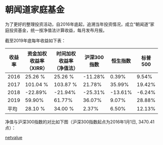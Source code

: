 # 朝闻道家庭基金

为了更好的整理投资活动，自2016年底起，追溯当年投资情况，成立“朝闻道”家庭投资基金，统一按净值法计算收益，每月发布月报。

截至2019年底每年收益如下表：

| 收益率 | 资金加权收益率（XIRR） | 时间加权收益率（净值法） | 沪深300指数 | 恒生指数 | 标普500 |
| ------ | ---------------------- | ------------------------ | ----------- | -------- | ------- |
| 2016   | 25.26 %                | 25.26 %                  | -11.28%     | 0.39%    | 9.54%   |
| 2017   | 101.04 %               | 103.87 %                 | 21.78%      | 35.99%   | 19.42%  |
| 2018   | -22.89%                | -21.94%                  | -25.31%     | -13.61%  | -6.24%  |
| 2019   | 59.90%                 | 61.77%                   | 36.07%      | 9.07%    | 28.88%  |
| 平均   | 28.10 %                | 34.00 %                  | 2.37%       | 6.50%    | 12.13%  |

净值与沪深300指数的对比如下图（沪深300指数起点为2016年1月1日, 3470.41点）：

[netvalue](netvalue.html ':include  :type=iframe')